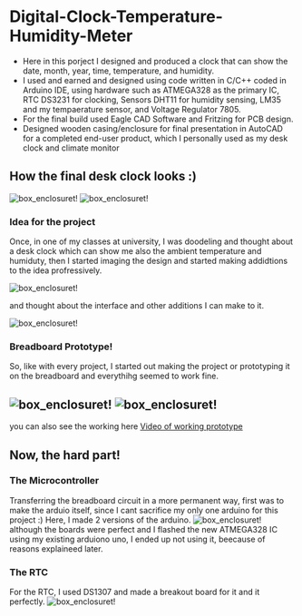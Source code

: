 # Digital-Clock-Temperature-Humidity-Meter

<ul>
  <li>Here in this porject I designed and produced a clock that can show the date, month, year, time, temperature, and humidity.</li>
  <li>I used and earned and designed using code written in C/C++ coded in Arduino IDE, using hardware such as ATMEGA328 as the primary IC, RTC DS3231 for clocking, Sensors DHT11 for humidity sensing, LM35 and my tempaerature sensor, and Voltage Regulator 7805.</li>
  <li>For the final build used Eagle CAD Software and Fritzing for PCB design.</li>
  <li>Designed wooden casing/enclosure for final presentation in AutoCAD for a completed end-user product, which I personally used as my desk clock and climate monitor</li>
</ul>  
  
## How the final desk clock looks :) 

![box_enclosuret!](img/box_enclosure9-min.png "box_enclosure")
![box_enclosuret!](img/box_enclosure10-min.png "box_enclosure")

### Idea for the project


Once, in one of my classes at university, I was doodeling and thought about a desk clock which can show me also the ambient temperature and humiduty, then I started imaging the design and started making addidtions to the idea profressively. 

![box_enclosuret!](img/idea_sketch1-min.png "box_enclosure")

and thought about the interface and other additions I can make to it. 

![box_enclosuret!](flowchart._schematic_block_diagram/LCD_interface_sketch.JPG "box_enclosure")

### Breadboard Prototype! 

So, like with every project, I started out making the project or prototyping it on the breadboard and everythihg seemed to work fine. 

![box_enclosuret!](img/bread_board_build1-min.png "box_enclosure")
![box_enclosuret!](img/bread_board_build2-min.png "box_enclosure")
---

you can also see the working here [Video of working prototype](videos/prototype1.AVI "Video of working prototype")

## Now, the hard part! 
### The Microcontroller
Transferring the breadboard circuit in a more permanent way, first was to make the arduio itself, since I cant sacrifice my only one arduino for this project :) 
Here, I made 2 versions of the arduino. 
![box_enclosuret!](img/arduino_boards-min.png "box_enclosure")
although the boards were perfect and I flashed the new ATMEGA328 IC using my existing arduiono uno, I ended up not using it, beecause of reasons explaineed later.
### The RTC 
For the RTC, I used DS1307 and made a breakout board for it and it perfectly. 
![box_enclosuret!](img/prototype1_RTC-min.png "box_enclosure")






